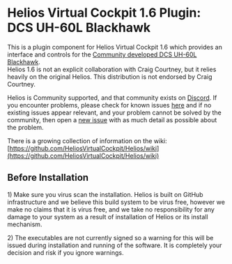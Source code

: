 # **Helios Virtual Cockpit 1.6 Plugin: DCS UH-60L Blackhawk**

   
This is a plugin component for Helios Virtual Cockpit 1.6 which provides an interface and controls for the [Community developed DCS UH-60L Blackhawk](https://discordapp.com/channels/776815105810759701/1089623081963765780).  
Helios 1.6 is not an explicit collaboration with Craig Courtney, but it relies heavily on the original Helios.  This distribution is not endorsed by Craig Courtney.   
                                                                      
Helios is Community supported, and that community exists on [Discord](https://github.com/HeliosVirtualCockpit/Helios/wiki/Get-Help-with-Profiles#capt-zeen). If you encounter problems, please check for known issues [here](https://github.com/HeliosVirtualCockpit/Helios/issues) and if no existing issues appear relevant, and your problem cannot be solved by the community, then open a [new issue](https://github.com/HeliosVirtualCockpit/Helios/issues) with as much detail as possible about the problem.  
   
There is a growing collection of information on the wiki:  
[https://github.com/HeliosVirtualCockpit/Helios/wiki](https://github.com/HeliosVirtualCockpit/Helios/wiki)

## **Before Installation**

 

1\) Make sure you virus scan the installation.  Helios is built on GitHub infrastructure and we believe this build system to be virus free, however we make no claims that it is virus free, and we take no responsibility for any damage to your system as a result of installation of Helios or its install mechanism.   
   
2\) The executables are not currently signed so a warning for this will be issued during installation and running of the software.  It is completely your decision and risk if you ignore warnings.  
   
